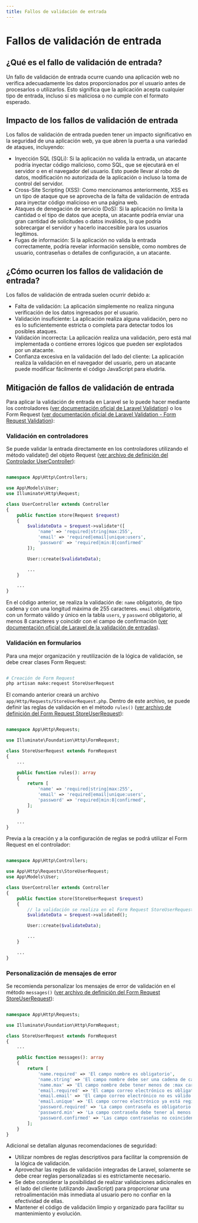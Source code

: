 ```yaml
---
title: Fallos de validación de entrada
---
```

# Fallos de validación de entrada

## ¿Qué es el fallo de validación de entrada?

Un fallo de validación de entrada ocurre cuando una aplicación web no verifica adecuadamente los datos proporcionados por el usuario antes de procesarlos o utilizarlos. Esto significa que la aplicación acepta cualquier tipo de entrada, incluso si es maliciosa o no cumple con el formato esperado.

## Impacto de los fallos de validación de entrada

Los fallos de validación de entrada pueden tener un impacto significativo en la seguridad de una aplicación web, ya que abren la puerta a una variedad de ataques, incluyendo:

- Inyección SQL (SQLi): Si la aplicación no valida la entrada, un atacante podría inyectar código malicioso, como SQL, que se ejecutará en el servidor o en el navegador del usuario. Esto puede llevar al robo de datos, modificación no autorizada de la aplicación o incluso la toma de control del servidor.
- Cross-Site Scripting (XSS): Como mencionamos anteriormente, XSS es un tipo de ataque que se aprovecha de la falta de validación de entrada para inyectar código malicioso en una página web.
- Ataques de denegación de servicio (DoS): Si la aplicación no limita la cantidad o el tipo de datos que acepta, un atacante podría enviar una gran cantidad de solicitudes o datos inválidos, lo que podría sobrecargar el servidor y hacerlo inaccesible para los
usuarios legítimos.
- Fugas de información: Si la aplicación no valida la entrada correctamente, podría revelar información sensible, como nombres de usuario, contraseñas o detalles de configuración, a un atacante.

## ¿Cómo ocurren los fallos de validación de entrada?

Los fallos de validación de entrada suelen ocurrir debido a:

- Falta de validación: La aplicación simplemente no realiza ninguna verificación de los datos ingresados por el usuario.
- Validación insuficiente: La aplicación realiza alguna validación, pero no es lo suficientemente estricta o completa para detectar todos los posibles ataques.
- Validación incorrecta: La aplicación realiza una validación, pero está mal implementada o contiene errores lógicos que pueden ser explotados por un atacante.
- Confianza excesiva en la validación del lado del cliente: La aplicación realiza la validación en el navegador del usuario, pero un atacante puede modificar fácilmente el código JavaScript para eludirla.

## Mitigación de fallos de validación de entrada

Para aplicar la validación de entrada en Laravel se lo puede hacer mediante los controladores ([ver documentación oficial de Laravel Validation](https://laravel.com/docs/11.x/validation)) o los Form Request ([ver documentación oficial de Laravel Validation - Form Request Validation](https://laravel.com/docs/11.x/validation#form-request-validation)):

### Validación en controladores

Se puede validar la entrada directamente en los controladores utilizando el método validate() del objeto Request ([ver archivo de definición del Controlador UserController](./app/Http/Controllers/UserController.php)):

```php

namespace App\Http\Controllers;

use App\Models\User;
use Illuminate\Http\Request;

class UserController extends Controller
{
    public function store(Request $request)
    {
        $validateData = $request->validate*([
            'name' => 'required|string|max:255',
            'email' => 'required|email|unique:users',
            'password' => 'required|min:8|confirmed'
        ]);

        User::create($validateData);

        ...
    }

    ...
}


```

En el código anterior, se realiza la validación de: `name` obligatorio, de tipo cadena y con una longitud máxima de 255 caracteres. `email` obligatorio, con un formato válido y único en la tabla `users`, y `password` obligatorio, al menos 8 caracteres y coincidir con el campo de confirmación ([ver documentación oficial de Laravel de la validación de entradas](https://laravel.com/docs/11.x/validation)).

### Validación en formularios

Para una mejor organización y reutilización de la lógica de validación, se debe crear clases Form Request:

```bash

# Creación de Form Request
php artisan make:request StoreUserRequest

```

El comando anterior creará un archivo `app/Http/Requests/StoreUserRequest.php`. Dentro de este archivo, se puede definir las reglas de validación en el método `rules()` ([ver archivo de definición del Form Request StoreUserRequest](./app/Http/Requests/StoreUserRequest.php)):

```php

namespace App\Http\Requests;

use Illuminate\Foundation\Http\FormRequest;

class StoreUserRequest extends FormRequest
{
    ...

    public function rules(): array
    {
        return [
            'name' => 'required|string|max:255',
            'email' => 'required|email|unique:users',
            'password' => 'required|min:8|confirmed',
        ];
    }

    ...
}

```

Previa a la creación y a la configuración de reglas se podrá utilizar el Form Request en el controlador:

```php

namespace App\Http\Controllers;

use App\Http\Requests\StoreUserRequest;
use App\Models\User;

class UserController extends Controller
{
    public function store(StoreUserRequest $request)
    {
        // la validación se realiza en el Form Request StoreUserRequest
        $validateData = $request->validated();

        User::create($validateData);

        ...
    }

    ...
}

```

### Personalización de mensajes de error

Se recomienda personalizar los mensajes de error de validación en el método `messages()` ([ver archivo de definición del Form Request StoreUserRequest](./app/Http/Requests/StoreUserRequest.php)):

```php

namespace App\Http\Requests;

use Illuminate\Foundation\Http\FormRequest;

class StoreUserRequest extends FormRequest
{
    ...

    public function messages(): array
    {
        return [
            'name.required' => 'El campo nombre es obligatorio',
            'name.string' => 'El campo nombre debe ser una cadena de caracteres',
            'name.max' => 'El campo nombre debe tener menos de :max caracteres',
            'email.required' => 'El campo correo electrónico es obligatorio',
            'email.email' => 'El campo correo electrónico no es válido',
            'email.unique' => 'El campo correo electrónico ya está registrado',
            'password.required' => 'La campo contraseña es obligatorio',
            'password.min' => 'La campo contraseña debe tener al menos :min caracteres',
            'password.confirmed' => 'Las campo contraseñas no coinciden',
        ];
    }
}

```

Adicional se detallan algunas recomendaciones de seguridad:

- Utilizar nombres de reglas descriptivos para facilitar la comprensión de la lógica de validación.
- Aprovechar las reglas de validación integradas de Laravel, solamente se debe crear reglas personalizadas si es estrictamente necesario.
- Se debe considerar la posibilidad de realizar validaciones adicionales en el lado del cliente (utilizando JavaScript) para proporcionar una retroalimentación más inmediata al usuario pero no confiar en la efectividad de ellas.
- Mantener el código de validación limpio y organizado para facilitar su mantenimiento y evolución.
